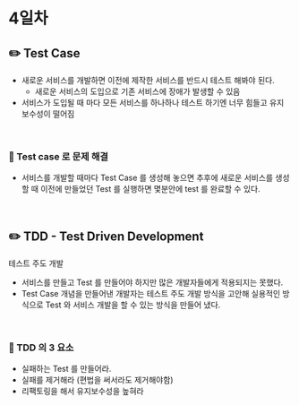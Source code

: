 # 4일차

## ✏️ Test Case

- 새로운 서비스를 개발하면 이전에 제작한 서비스를 반드시 테스트 해봐야 된다.
    - 새로운 서비스의 도입으로 기존 서비스에 장애가 발생할 수 있음
- 서비스가 도입될 때 마다 모든 서비스를 하나하나 테스트 하기엔 너무 힘들고 유지보수성이 떨어짐

<br>

### 📍 Test case 로 문제 해결

- 서비스를 개발할 때마다 Test Case 를 생성해 놓으면 추후에 새로운 서비스를 생성할 때 이전에 만들었던 Test 를 실행하면 몇분안에 test 를 완료할 수 있다.

<br>

## ✏️ TDD - Test Driven Development

테스트 주도 개발

- 서비스를 만들고 Test 를 만들어야 하지만 많은 개발자들에게 적용되지는 못했다.
- Test Case 개념을 만들어낸 개발자는 테스트 주도 개발 방식을 고안해 실용적인 방식으로 Test 와 서비스 개발을 할 수 있는 방식을 만들어 냈다.

<br>

### 📍 TDD 의 3 요소

- 실패하는 Test 를 만들어라.
- 실패를 제거해라 (편법을 써서라도 제거해야함)
- 리팩토링을 해서 유지보수성을 높혀라